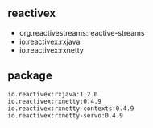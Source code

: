 
## reactivex
- org.reactivestreams:reactive-streams
- io.reactivex:rxjava
- io.reactivex:rxnetty

## package
```
io.reactivex:rxjava:1.2.0
io.reactivex:rxnetty:0.4.9
io.reactivex:rxnetty-contexts:0.4.9
io.reactivex:rxnetty-servo:0.4.9
```
